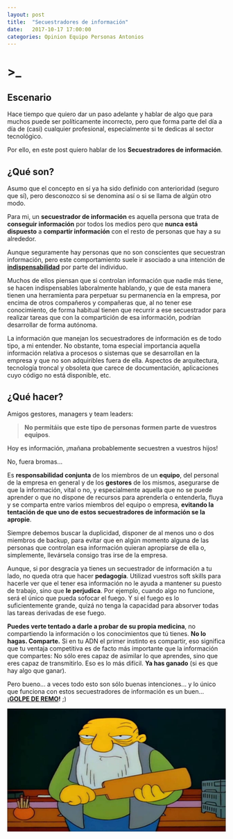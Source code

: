 ```yaml
---
layout: post
title:  "Secuestradores de información"
date:   2017-10-17 17:00:00
categories: Opinion Equipo Personas Antonios
---
```

# >_

## Escenario

Hace tiempo que quiero dar un paso adelante y hablar de algo que para muchos puede ser políticamente incorrecto, pero que forma parte del día a día de (casi) cualquier profesional, especialmente si te dedicas al sector tecnológico.

Por ello, en este post quiero hablar de los **Secuestradores de información**.

## ¿Qué son?

Asumo que el concepto en sí ya ha sido definido con anterioridad (seguro que sí), pero desconozco si se denomina así o si se llama de algún otro modo.

Para mi, un **secuestrador de información** es aquella persona que trata de **conseguir información** por todos los medios pero que **nunca está dispuesto** a **compartir información** con el resto de personas que hay a su alrededor.

Aunque seguramente hay personas que no son conscientes que secuestran información, pero este comportamiento suele ir asociado a una intención de **[indispensabilidad](http://dle.rae.es/srv/search?m=30&w=indispensabilidad)** por parte del individuo.

Muchos de ellos piensan que si controlan información que nadie más tiene, se hacen indispensables laboralmente hablando, y que de esta manera tienen una herramienta para perpetuar su permanencia en la empresa, por encima de otros compañeros y compañeras que, al no tener ese conocimiento, de forma habitual tienen que recurrir a ese secuestrador para realizar tareas que con la compartición de esa información, podrían desarrollar de forma autónoma.

La información que manejan los secuestradores de información es de todo tipo, a mi entender. No obstante, toma especial importancia aquella información relativa a procesos o sistemas que se desarrollan en la empresa y que no son adquiribles fuera de ella. Aspectos de arquitectura, tecnología troncal y obsoleta que carece de documentación, aplicaciones cuyo código no está disponible, etc.

## ¿Qué hacer?

Amigos gestores, managers y team leaders:

> **No permitáis que este tipo de personas formen parte de vuestros equipos**.

Hoy es información, ¡mañana probablemente secuestren a vuestros hijos!

No, fuera bromas...

Es **responsabilidad conjunta** de los miembros de un **equipo**, del personal de la empresa en general y de los **gestores** de los mismos, asegurarse de que la información, vital o no, y especialmente aquella que no se puede aprender o que no dispone de recursos para aprenderla o entenderla, fluya y se comparta entre varios miembros del equipo o empresa, **evitando la tentación de que uno de estos secuestradores de información se la apropie**.

Siempre debemos buscar la duplicidad, disponer de al menos uno o dos miembros de backup, para evitar que en algún momento alguna de las personas que controlan esa información quieran apropiarse de ella o, simplemente, llevársela consigo tras irse de la empresa.

Aunque, si por desgracia ya tienes un secuestrador de información a tu lado, no queda otra que hacer **pedagogía**. Utilizad vuestros soft skills para hacerle ver que el tener esa información no le ayuda a mantener su puesto de trabajo, sino que **le perjudica**. Por ejemplo, cuando algo no funcione, será el único que pueda sofocar el fuego. Y si el fuego es lo suficientemente grande, quizá no tenga la capacidad para absorver todas las tareas derivadas de ese fuego.

**Puedes verte tentado a darle a probar de su propia medicina**, no compartiendo la información o los conocimientos que tú tienes. **No lo hagas. Comparte.** Si en tu ADN el primer instinto es compartir, eso significa que tu ventaja competitiva es de facto más importante que la información que compartes: No sólo eres capaz de asimilar lo que aprendes, sino que eres capaz de transmitirlo. Eso es lo más difícil. **Ya has ganado** (si es que hay algo que ganar).

Pero bueno... a veces todo esto son sólo buenas intenciones... y lo único que funciona con estos secuestradores de información es un buen... **¡[GOLPE DE REMO](https://www.youtube.com/watch?v=fLuqvfXzyik)!** ;)

![secuestrador-de-informacion-golpe-de-remo-simpsons](/assets/secuestrador-informacion-golpe.jpg)


